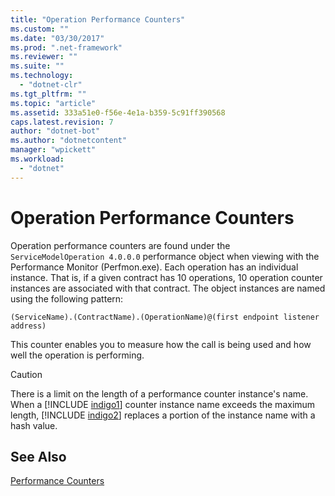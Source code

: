 ```yaml
---
title: "Operation Performance Counters"
ms.custom: ""
ms.date: "03/30/2017"
ms.prod: ".net-framework"
ms.reviewer: ""
ms.suite: ""
ms.technology: 
  - "dotnet-clr"
ms.tgt_pltfrm: ""
ms.topic: "article"
ms.assetid: 333a51e0-f56e-4e1a-b359-5c91ff390568
caps.latest.revision: 7
author: "dotnet-bot"
ms.author: "dotnetcontent"
manager: "wpickett"
ms.workload: 
  - "dotnet"
---
```

# Operation Performance Counters
Operation performance counters are found under the `ServiceModelOperation 4.0.0.0` performance object when viewing with the Performance Monitor (Perfmon.exe). Each operation has an individual instance. That is, if a given contract has 10 operations, 10 operation counter instances are associated with that contract. The object instances are named using the following pattern:  
  
```  
(ServiceName).(ContractName).(OperationName)@(first endpoint listener address)  
```  
  
 This counter enables you to measure how the call is being used and how well the operation is performing.  
  
> [!CAUTION]
>  There is a limit on the length of a performance counter instance's name. When a [!INCLUDE [indigo1](../../../../../includes/indigo1-md.md)] counter instance name exceeds the maximum length, [!INCLUDE [indigo2](../../../../../includes/indigo2-md.md)] replaces a portion of the instance name with a hash value.  
  
## See Also  
 [Performance Counters](../../../../../docs/framework/wcf/diagnostics/performance-counters/index.md)
